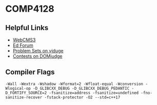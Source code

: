 # COMP4128

## Helpful Links

- [WebCMS3](http://www.cse.unsw.edu.au/~cs4128/22t3/)
- [Ed Forum](https://edstem.org/au/courses/9975/discussion/1007541)
- [Problem Sets on vjduge](https://vjudge.net/group/cs4128-22t3?r=pn7MXKuDdBOANckLxPCv)
- [Contests on DOMjudge](https://comp4128.raveen.dev/domjudge/team)

## Compiler Flags

```
-Wall -Wextra -Wshadow -Wformat=2 -Wfloat-equal -Wconversion -Wlogical-op -D_GLIBCXX_DEBUG -D_GLIBCXX_DEBUG_PEDANTIC -D_FORTIFY_SOURCE=2 -fsanitize=address -fsanitize=undefined -fno-sanitize-recover -fstack-protector -O2 --std=c++17
```